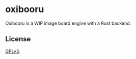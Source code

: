 # oxibooru

Oxibooru is a WIP image board engine with a Rust backend.

## License

[GPLv3](LICENSE.md).
